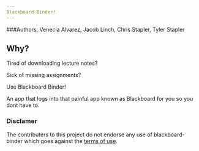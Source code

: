 ```yaml
---
Blackboard-Binder!
---
```

###Authors:  Venecia Alvarez, Jacob Linch, Chris Stapler, Tyler Stapler

## Why?
Tired of downloading lecture notes?

Sick of missing assignments?

Use Blackboard Binder!

An app that logs into that painful app known as Blackboard for you so you dont have to.


### Disclamer
The contributers to this project do not endorse any use of blackboard-binder which 
goes against the [terms of use](https://www.blackboard.com/footer/terms-of-use.aspx).
